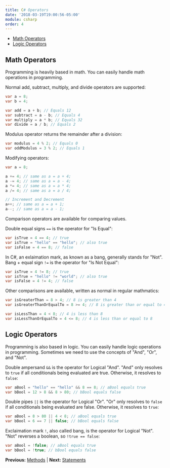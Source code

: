 ```yaml
---
title: C# Operators
date: '2018-03-19T19:00:56-05:00'
module: csharp
order: 4
---
```


* [Math Operators](#math-operators)
* [Logic Operators](#logic-operators)

## Math Operators

Programming is heavily based in math. You can easily handle math operations in programming.

Normal add, subtract, multiply, and divide operators are supported:

```csharp
var a = 8;
var b = 4;

var add = a + b; // Equals 12
var subtract = a - b; // Equals 4
var multiply = a * b; // Equals 32
var divide = a / b; // Equals 2
```

Modulus operator returns the remainder after a division:

```csharp
var modulus = 4 % 2; // Equals 0
var oddModulus = 3 % 2; // Equals 1
```

Modifying operators:

```csharp
var a = 8;

a += 4; // same as a = a + 4;
a -= 4; // same as a = a - 4;
a *= 4; // same as a = a * 4;
a /= 4; // same as a = a / 4;

// Increment and Decrement
a++; // same as a = a + 1;
a--; // same as a = a - 1;
```

Comparison operators are available for comparing values.

Double equal signs `==` is the operator for "Is Equal":

```csharp
var isTrue = 4 == 4; // true
var isTrue = "hello" == "hello"; // also true
var isFalse = 4 == 8; // false
```

In C#, an exlaimation mark, as known as a bang, generally stands for "Not". Bang + equal sign `!=` is the operator for "Is Not Equal":

```csharp
var isTrue = 4 != 8; // true
var isTrue = "hello" != "world"; // also true
var isFalse = 4 != 4; // false
```

Other comparisons are available, written as normal in regular mathmatics:

```csharp
var isGreaterThan = 8 > 4; // 8 is greater than 4
var isGreaterThanOrEqualTo = 8 >= 4; // 8 is greater than or equal to 4

var isLessThan = 4 < 8; // 4 is less than 8
var isLessThanOrEqualTo = 4 <= 8; // 4 is less than or equal to 8
```

## Logic Operators

Programming is also based in logic. You can easily handle logic operations in programming. Sometimes we need to use the concepts of "And", "Or", and "Not".

Double ampersand `&&` is the operator for Logical "And". "And" only resolves to `true` if all conditionals being evaluated are true. Otherwise, it resolves to `false`:

```csharp
var aBool = "hello" == "hello" && 8 == 8; // aBool equals true
var bBool = 12 > 8 && 8 > 80; // bBool equals false
```

Double pipes `||` is the operator for Logical "Or". "Or" only resolves to `false` if all conditionals being evaluated are false. Otherwise, it resolves to `true`:

```csharp
var aBool = 8 > 80 || 4 < 8; // aBool equals true
var bBool = 6 == 7 || false; // bBool equals false
```

Exclaimation mark `!`, also called bang, is the operator for Logical "Not". "Not" reverses a boolean, so `!true == false`:

```csharp
var aBool = !false; // aBool equals true
var bBool = !true; // bBool equals false
```

**Previous:** [Methods](methods.markdown) |
**Next:** [Statements](statements.markdown)
